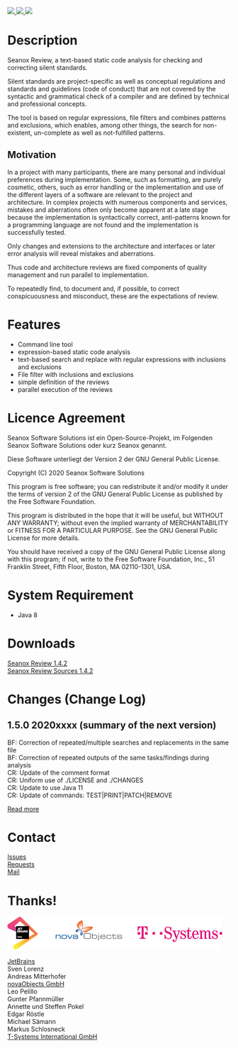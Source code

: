 <p>
  <a href="https://github.com/seanox/review/pulls"
      title="Development is waiting for new issues / requests / ideas">
    <img src="https://img.shields.io/badge/development-passive-blue?style=for-the-badge">
  </a>
  <a href="https://github.com/seanox/review/issues">
    <img src="https://img.shields.io/badge/maintenance-active-green?style=for-the-badge">
  </a>
  <a href="http://seanox.de/contact">
    <img src="https://img.shields.io/badge/support-active-green?style=for-the-badge">
  </a>
</p>


# Description
Seanox Review, a text-based static code analysis for checking and correcting
silent standards.

Silent standards are project-specific as well as conceptual regulations and
standards and guidelines (code of conduct) that are not covered by the syntactic
and grammatical check of a compiler and are defined by technical and
professional concepts.

The tool is based on regular expressions, file filters and combines patterns and
exclusions, which enables, among other things, the search for non-existent,
un-complete as well as not-fulfilled patterns.


## Motivation
In a project with many participants, there are many personal and individual
preferences during implementation. Some, such as formatting, are purely
cosmetic, others, such as error handling or the implementation and use of the
different layers of a software are relevant to the project and architecture. In
complex projects with numerous components and services, mistakes and aberrations
often only become apparent at a late stage because the implementation is
syntactically correct, anti-patterns known for a programming language are not
found and the implementation is successfully tested.

Only changes and extensions to the architecture and interfaces or later error
analysis will reveal mistakes and aberrations.

Thus code and architecture reviews are fixed components of quality management
and run parallel to implementation.

To repeatedly find, to document and, if possible, to correct conspicuousness and
misconduct, these are the expectations of review.


# Features
- Command line tool
- expression-based static code analysis
- text-based search and replace with regular expressions with inclusions and exclusions
- File filter with inclusions and exclusions
- simple definition of the reviews
- parallel execution of the reviews


# Licence Agreement
Seanox Software Solutions ist ein Open-Source-Projekt, im Folgenden
Seanox Software Solutions oder kurz Seanox genannt.

Diese Software unterliegt der Version 2 der GNU General Public License.

Copyright (C) 2020 Seanox Software Solutions

This program is free software; you can redistribute it and/or modify it under
the terms of version 2 of the GNU General Public License as published by the
Free Software Foundation.

This program is distributed in the hope that it will be useful, but WITHOUT ANY
WARRANTY; without even the implied warranty of MERCHANTABILITY or FITNESS FOR A
PARTICULAR PURPOSE. See the GNU General Public License for more details.

You should have received a copy of the GNU General Public License along with
this program; if not, write to the Free Software Foundation, Inc., 51 Franklin
Street, Fifth Floor, Boston, MA 02110-1301, USA.


# System Requirement
- Java 8


# Downloads
[Seanox Review 1.4.2](https://github.com/seanox/review/raw/master/releases/seanox-review-1.4.2.zip)  
[Seanox Review Sources 1.4.2](https://github.com/seanox/review/raw/master/releases/seanox-review-1.4.2-src.zip) 


# Changes (Change Log)
## 1.5.0 2020xxxx (summary of the next version)  
BF: Correction of repeated/multiple searches and replacements in the same file  
BF: Correction of repeated outputs of the same tasks/findings during analysis  
CR: Update of the comment format  
CR: Uniform use of ./LICENSE and ./CHANGES  
CR: Update to use Java 11  
CR: Update of commands: TEST|PRINT|PATCH|REMOVE  

[Read more](https://raw.githubusercontent.com/seanox/review/master/CHANGES)


# Contact
[Issues](https://github.com/seanox/review/issues)  
[Requests](https://github.com/seanox/review/pulls)  
[Mail](http://seanox.de/contact)


# Thanks!
<img src="https://raw.githubusercontent.com/seanox/seanox/master/sources/resources/images/thanks.png">

[JetBrains](https://www.jetbrains.com/?from=seanox)  
Sven Lorenz  
Andreas Mitterhofer  
[novaObjects GmbH](https://www.novaobjects.de)  
Leo Pelillo  
Gunter Pfannm&uuml;ller  
Annette und Steffen Pokel  
Edgar R&ouml;stle  
Michael S&auml;mann  
Markus Schlosneck  
[T-Systems International GmbH](https://www.t-systems.com)
